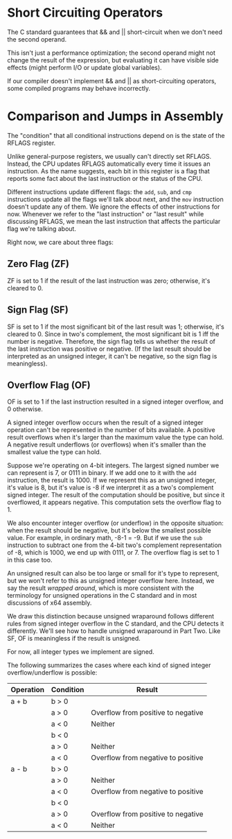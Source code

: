 # Short Circuiting Operators

The C standard guarantees that && and || short-circuit when we don't need the second  operand.

This isn't just a performance optimization; the second operand might not change the result of the expression, but evaluating it can have visible side effects (might perform I/O or update global variables).

If our compiler doesn't implement && and || as short-circuiting operators, some compiled programs may behave incorrectly.

# Comparison and Jumps in Assembly

The "condition" that all conditional instructions depend on is the state of the RFLAGS register.

Unlike general-purpose registers, we usually can't directly set RFLAGS. Instead, the CPU updates RFLAGS automatically every time it issues an instruction. As the name suggests, each bit in this register is a flag that reports some fact about the last instruction or the status of the CPU.

Different instructions update different flags: the `add`, `sub`, and `cmp` instructions update all the flags we'll talk about next, and the `mov` instruction doesn't update any of them. We ignore the effects of other instructions for now. Whenever we refer to the "last instruction" or "last result" while discussing RFLAGS, we mean the last instruction that affects the particular flag we're talking about.

Right now, we care about three flags:

## Zero Flag (ZF)

ZF is set to 1 if the result of the last instruction was zero; otherwise, it's cleared to 0.

## Sign Flag (SF)

SF is set to 1 if the most significant bit of the last result was 1; otherwise, it's cleared to 0. Since in two's complement, the most significant bit is 1 iff the number is negative. Therefore, the sign flag tells us whether the result of the last instruction was positive or negative. (If the last result should be interpreted as an unsigned integer, it can't be negative, so the sign flag is meaningless).

## Overflow Flag (OF)

OF is set to 1 if the last instruction resulted in a signed integer overflow, and 0 otherwise.

A signed integer overflow occurs when the result of a signed integer operation can't be represented in the number of bits available. A positive result overflows when it's larger than the maximum value the type can hold. A negative result underflows (or overflows) when it's smaller than the smallest value the type can hold.

Suppose we're operating on 4-bit integers. The largest signed number we can represent is 7, or 0111 in binary. If we add one to it with the `add` instruction, the result is 1000. If we represent this as an unsigned integer, it's value is 8, but it's value is -8 if we interpret it as a two's complement signed integer. The result of the computation should be positive, but since it overflowed, it appears negative. This computation sets the overflow flag to 1.

We also encounter integer overflow (or underflow) in the opposite situation: when the result should be negative, but it's below the smallest possible value. For example, in ordinary math, -8-1 = -9. But if we use the `sub` instruction to subtract one from the 4-bit two's complement representation of -8, which is 1000, we end up with 0111, or 7. The overflow flag is set to 1 in this case too.

An unsigned result can also be too large or small for it's type to represent, but we won't refer to this as unsigned integer overflow here. Instead, we say the result *wrapped around*, which is more consistent with the terminology for unsigned operations in the C standard and in most discussions of x64 assembly.

We draw this distinction because unsigned wraparound follows different rules from signed integer overflow in the C standard, and the CPU detects it differently. We'll see how to handle unsigned wraparound in Part Two. Like SF, OF is meaningless if the result is unsigned.

For now, all integer types we implement are signed.

The following summarizes the cases where each kind of signed integer overflow/underflow is possible:

| Operation | Condition | Result                             |
|-----------|-----------|------------------------------------|
| a + b     | b > 0     |                                    |
|           | a > 0     | Overflow from positive to negative |
|           | a < 0     | Neither                            |
|           | b < 0     |                                    |
|           | a > 0     | Neither                            |
|           | a < 0     | Overflow from negative to positive |
| a - b     | b > 0     |                                    |
|           | a > 0     | Neither                            |
|           | a < 0     | Overflow from negative to positive |
|           | b < 0     |                                    |
|           | a > 0     | Overflow from positive to negative |
|           | a < 0     | Neither                            |
